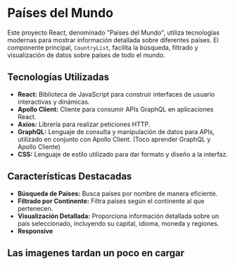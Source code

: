 # Países del Mundo

Este proyecto React, denominado "Países del Mundo", utiliza tecnologías modernas para mostrar información detallada sobre diferentes países. El componente principal, `CountryList`, facilita la búsqueda, filtrado y visualización de datos sobre países de todo el mundo.

## Tecnologías Utilizadas

- **React:** Biblioteca de JavaScript para construir interfaces de usuario interactivas y dinámicas.
- **Apollo Client:** Cliente para consumir APIs GraphQL en aplicaciones React.
- **Axios:** Librería para realizar peticiones HTTP.
- **GraphQL:** Lenguaje de consulta y manipulación de datos para APIs, utilizado en conjunto con Apollo Client. (Toco aprender GraphQL y Apollo Cliente)
- **CSS:** Lenguaje de estilo utilizado para dar formato y diseño a la interfaz.

## Características Destacadas

- **Búsqueda de Países:** Busca países por nombre de manera eficiente.
- **Filtrado por Continente:** Filtra países según el continente al que pertenecen.
- **Visualización Detallada:** Proporciona información detallada sobre un país seleccionado, incluyendo su capital, idioma, moneda y regiones.
- **Responsive**


## Las imagenes tardan un poco en cargar 
